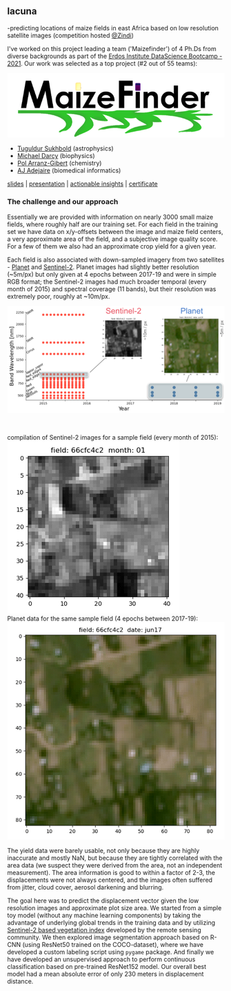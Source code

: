## lacuna
-predicting locations of maize fields in east Africa based on low resolution satellite images (competition hosted [@Zindi](https://zindi.africa/competitions/lacuna-correct-field-detection-challenge))

I've worked on this project leading a team ('Maizefinder') of 4 Ph.Ds from diverse backgrounds as part of the [Erdos Institute DataScience Bootcamp - 2021](https://www.erdosinstitute.org/code). Our work was selected as a top project (#2 out of 55 teams):

![](./media/logo.png)

* [Tuguldur Sukhbold](https://www.linkedin.com/in/tuguldurs/) (astrophysics)
* [Michael Darcy](https://www.linkedin.com/in/michael-darcy/) (biophysics)
* [Pol Arranz-Gibert](https://www.linkedin.com/in/pol-a-59973614b/) (chemistry)
* [AJ Adejaire](https://www.linkedin.com/in/aj-adejare/) (biomedical informatics)

[slides](https://docs.google.com/presentation/d/1QEwQ5oUqYZRaDev0mCwEx2z7KptmuQ-o-VEcQPdvX44/present?slide=id.p)  |  [presentation](https://www.erdosinstitute.org/may2021projects/team-7)  |  [actionable insights](https://drive.google.com/file/d/12TU2qkwaoCWCh6b2cmA7-sMACqJ7LoNV/view)  |  [certificate](https://www.erdosinstitute.org/may2021certificates/tuguldur-sukhbold)


### The challenge and our approach

Essentially we are provided with information on nearly 3000 small maize fields, where roughly half are our training set. For each field in the training set we have data on x/y-offsets between the image and maize field centers, a very approximate area of the field, and a subjective image quality score. For a few of them we also had an approximate crop yield for a given year.

Each field is also associated with down-sampled imagery from two satellites - [Planet](https://www.planet.com/) and [Sentinel-2](https://sentinel.esa.int/web/sentinel/missions/sentinel-2). Planet images had slightly better resolution (~5m/px) but only given at 4 epochs between 2017-19 and were in simple RGB format; the Sentinel-2 images had much broader temporal (every month of 2015) and spectral coverage (11 bands), but their resolution was extremely poor, roughly at ~10m/px.

![](./media/data.png)

<br>

compilation of Sentinel-2 images for a sample field (every month of 2015):
![](./media/sentinel.gif)
<br>
Planet data for the same sample field (4 epochs between 2017-19):
![](./media/planet.gif)
<br>

The yield data were barely usable, not only because they are highly inaccurate and mostly NaN, but because they are tightly correlated with the area data (we suspect they were derived from the area, not an independent measurement). The area information is good to within a factor of 2-3, the displacements were not always centered, and the images often suffered from jitter, cloud cover, aerosol darkening and blurring.

The goal here was to predict the displacement vector given the low resolution images and approximate plot size area. We started from a simple toy model (without any machine learning components) by taking the advantage of underlying global trends in the training data and by utilizing [Sentinel-2 based vegetation index](https://natureconservation.pensoft.net/article/29588/) developed by the remote sensing community. We then explored image segmentation approach based on R-CNN (using ResNet50 trained on the COCO-dataset), where we have developed a custom labeling script using <code>pygame</code> package. And finally we have developed an unsupervised approach to perform continuous classification based on pre-trained ResNet152 model. Our overall best model had a mean absolute error of only 230 meters in displacement distance.
